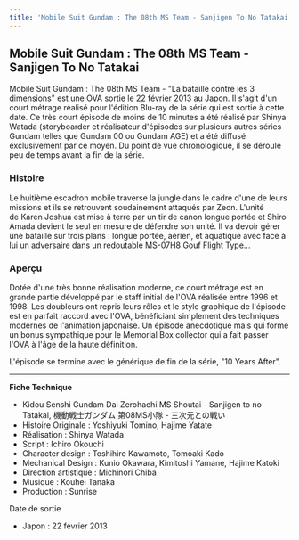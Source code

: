```yaml
---
title: 'Mobile Suit Gundam : The 08th MS Team - Sanjigen To No Tatakai'
---
```


Mobile Suit Gundam : The 08th MS Team - Sanjigen To No Tatakai
--------------------------------------------------------------


Mobile Suit Gundam : The 08th MS Team - "La bataille contre les 3 dimensions" est une OVA sortie le 22 février 2013 au Japon. Il s'agit d'un court métrage réalisé pour l'édition Blu-ray de la série qui est sortie à cette date. Ce très court épisode de moins de 10 minutes a été réalisé par Shinya Watada (storyboarder et réalisateur d'épisodes sur plusieurs autres séries Gundam telles que Gundam 00 ou Gundam AGE) et a été diffusé exclusivement par ce moyen. Du point de vue chronologique, il se déroule peu de temps avant la fin de la série. 


### Histoire


Le huitième escadron mobile traverse la jungle dans le cadre d'une de leurs missions et ils se retrouvent soudainement attaqués par Zeon. L'unité de Karen Joshua est mise à terre par un tir de canon longue portée et Shiro Amada devient le seul en mesure de défendre son unité. Il va devoir gérer une bataille sur trois plans : longue portée, aérien, et aquatique avec face à lui un adversaire dans un redoutable MS-07H8 Gouf Flight Type... 




### Aperçu


Dotée d'une très bonne réalisation moderne, ce court métrage est en grande partie développé par le staff initial de l'OVA réalisée entre 1996 et 1998. Les doubleurs ont repris leurs rôles et le style graphique de l'épisode est en parfait raccord avec l'OVA, bénéficiant simplement des techniques modernes de l'animation japonaise. Un épisode anecdotique mais qui forme un bonus sympathique pour le Memorial Box collector qui a fait passer l'OVA à l'âge de la haute définition. 


L'épisode se termine avec le générique de fin de la série, "10 Years After". 






---


**Fiche Technique**


* Kidou Senshi Gundam Dai Zerohachi MS Shoutai - Sanjigen to no Tatakai, 機動戦士ガンダム 第08MS小隊 - 三次元との戦い
* Histoire Originale : Yoshiyuki Tomino, Hajime Yatate
* Réalisation : Shinya Watada
* Script : Ichiro Okouchi
* Character design : Toshihiro Kawamoto, Tomoaki Kado
* Mechanical Design : Kunio Okawara, Kimitoshi Yamane, Hajime Katoki
* Direction artistique : Michinori Chiba
* Musique : Kouhei Tanaka
* Production : Sunrise


Date de sortie


* Japon : 22 février 2013
